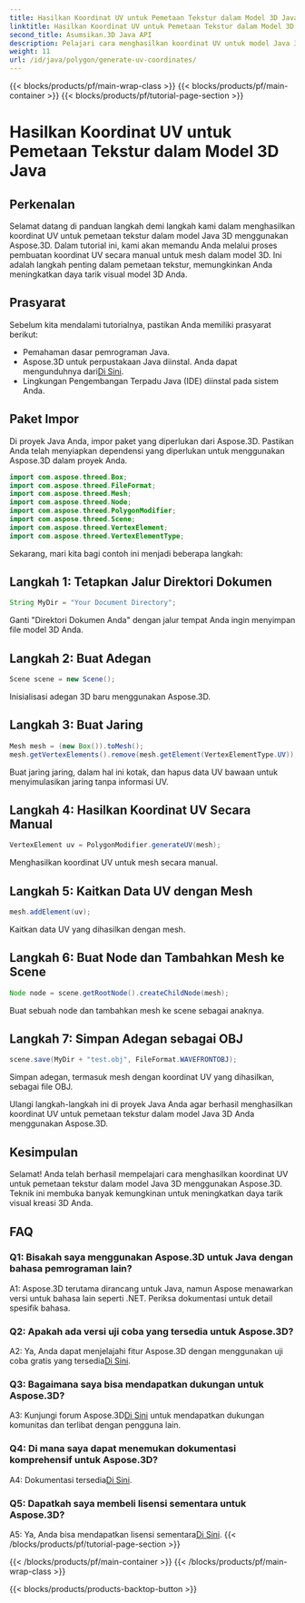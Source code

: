 ```yaml
---
title: Hasilkan Koordinat UV untuk Pemetaan Tekstur dalam Model 3D Java
linktitle: Hasilkan Koordinat UV untuk Pemetaan Tekstur dalam Model 3D Java
second_title: Asumsikan.3D Java API
description: Pelajari cara menghasilkan koordinat UV untuk model Java 3D menggunakan Aspose.3D. Tingkatkan pemetaan tekstur dalam proyek Anda dengan panduan langkah demi langkah ini.
weight: 11
url: /id/java/polygon/generate-uv-coordinates/
---
```


{{< blocks/products/pf/main-wrap-class >}}
{{< blocks/products/pf/main-container >}}
{{< blocks/products/pf/tutorial-page-section >}}

# Hasilkan Koordinat UV untuk Pemetaan Tekstur dalam Model 3D Java

## Perkenalan

Selamat datang di panduan langkah demi langkah kami dalam menghasilkan koordinat UV untuk pemetaan tekstur dalam model Java 3D menggunakan Aspose.3D. Dalam tutorial ini, kami akan memandu Anda melalui proses pembuatan koordinat UV secara manual untuk mesh dalam model 3D. Ini adalah langkah penting dalam pemetaan tekstur, memungkinkan Anda meningkatkan daya tarik visual model 3D Anda.

## Prasyarat

Sebelum kita mendalami tutorialnya, pastikan Anda memiliki prasyarat berikut:

- Pemahaman dasar pemrograman Java.
-  Aspose.3D untuk perpustakaan Java diinstal. Anda dapat mengunduhnya dari[Di Sini](https://releases.aspose.com/3d/java/).
- Lingkungan Pengembangan Terpadu Java (IDE) diinstal pada sistem Anda.

## Paket Impor

Di proyek Java Anda, impor paket yang diperlukan dari Aspose.3D. Pastikan Anda telah menyiapkan dependensi yang diperlukan untuk menggunakan Aspose.3D dalam proyek Anda.

```java
import com.aspose.threed.Box;
import com.aspose.threed.FileFormat;
import com.aspose.threed.Mesh;
import com.aspose.threed.Node;
import com.aspose.threed.PolygonModifier;
import com.aspose.threed.Scene;
import com.aspose.threed.VertexElement;
import com.aspose.threed.VertexElementType;
```

Sekarang, mari kita bagi contoh ini menjadi beberapa langkah:

## Langkah 1: Tetapkan Jalur Direktori Dokumen

```java
String MyDir = "Your Document Directory";
```

Ganti "Direktori Dokumen Anda" dengan jalur tempat Anda ingin menyimpan file model 3D Anda.

## Langkah 2: Buat Adegan

```java
Scene scene = new Scene();
```

Inisialisasi adegan 3D baru menggunakan Aspose.3D.

## Langkah 3: Buat Jaring

```java
Mesh mesh = (new Box()).toMesh();
mesh.getVertexElements().remove(mesh.getElement(VertexElementType.UV));
```

Buat jaring jaring, dalam hal ini kotak, dan hapus data UV bawaan untuk menyimulasikan jaring tanpa informasi UV.

## Langkah 4: Hasilkan Koordinat UV Secara Manual

```java
VertexElement uv = PolygonModifier.generateUV(mesh);
```

Menghasilkan koordinat UV untuk mesh secara manual.

## Langkah 5: Kaitkan Data UV dengan Mesh

```java
mesh.addElement(uv);
```

Kaitkan data UV yang dihasilkan dengan mesh.

## Langkah 6: Buat Node dan Tambahkan Mesh ke Scene

```java
Node node = scene.getRootNode().createChildNode(mesh);
```

Buat sebuah node dan tambahkan mesh ke scene sebagai anaknya.

## Langkah 7: Simpan Adegan sebagai OBJ

```java
scene.save(MyDir + "test.obj", FileFormat.WAVEFRONTOBJ);
```

Simpan adegan, termasuk mesh dengan koordinat UV yang dihasilkan, sebagai file OBJ.

Ulangi langkah-langkah ini di proyek Java Anda agar berhasil menghasilkan koordinat UV untuk pemetaan tekstur dalam model Java 3D Anda menggunakan Aspose.3D.

## Kesimpulan

Selamat! Anda telah berhasil mempelajari cara menghasilkan koordinat UV untuk pemetaan tekstur dalam model Java 3D menggunakan Aspose.3D. Teknik ini membuka banyak kemungkinan untuk meningkatkan daya tarik visual kreasi 3D Anda.

## FAQ

### Q1: Bisakah saya menggunakan Aspose.3D untuk Java dengan bahasa pemrograman lain?

A1: Aspose.3D terutama dirancang untuk Java, namun Aspose menawarkan versi untuk bahasa lain seperti .NET. Periksa dokumentasi untuk detail spesifik bahasa.

### Q2: Apakah ada versi uji coba yang tersedia untuk Aspose.3D?

 A2: Ya, Anda dapat menjelajahi fitur Aspose.3D dengan menggunakan uji coba gratis yang tersedia[Di Sini](https://releases.aspose.com/).

### Q3: Bagaimana saya bisa mendapatkan dukungan untuk Aspose.3D?

 A3: Kunjungi forum Aspose.3D[Di Sini](https://forum.aspose.com/c/3d/18) untuk mendapatkan dukungan komunitas dan terlibat dengan pengguna lain.

### Q4: Di mana saya dapat menemukan dokumentasi komprehensif untuk Aspose.3D?

 A4: Dokumentasi tersedia[Di Sini](https://reference.aspose.com/3d/java/).

### Q5: Dapatkah saya membeli lisensi sementara untuk Aspose.3D?

 A5: Ya, Anda bisa mendapatkan lisensi sementara[Di Sini](https://purchase.aspose.com/temporary-license/).
{{< /blocks/products/pf/tutorial-page-section >}}

{{< /blocks/products/pf/main-container >}}
{{< /blocks/products/pf/main-wrap-class >}}

{{< blocks/products/products-backtop-button >}}
